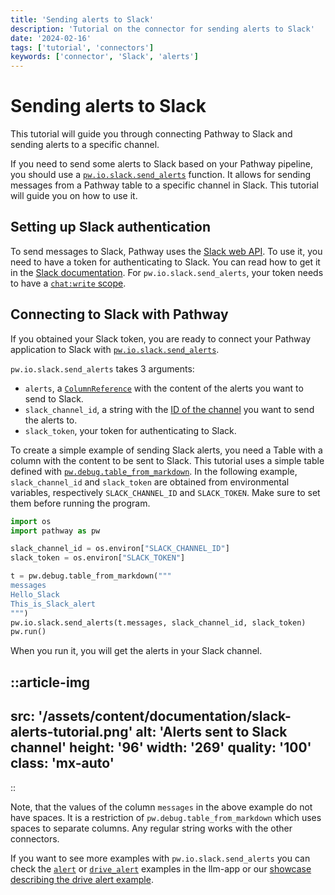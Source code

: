 ```yaml
---
title: 'Sending alerts to Slack'
description: 'Tutorial on the connector for sending alerts to Slack'
date: '2024-02-16'
tags: ['tutorial', 'connectors']
keywords: ['connector', 'Slack', 'alerts']
---
```


# Sending alerts to Slack

This tutorial will guide you through connecting Pathway to Slack and sending alerts to a specific channel.

If you need to send some alerts to Slack based on your Pathway pipeline, you should use a [`pw.io.slack.send_alerts`](/developers/api-docs/pathway-io/slack/#pathway.io.slack.send_alerts) function. It allows for sending messages from a Pathway table to a specific channel in Slack. This tutorial will guide you on how to use it.

## Setting up Slack authentication

To send messages to Slack, Pathway uses the [Slack web API](https://api.slack.com/web). To use it, you need to have a token for authenticating to Slack. You can read how to get it in the [Slack documentation](https://api.slack.com/tutorials/tracks/getting-a-token). For `pw.io.slack.send_alerts`, your token needs to have a [`chat:write` scope](https://api.slack.com/scopes/chat:write).

## Connecting to Slack with Pathway

If you obtained your Slack token, you are ready to connect your Pathway application to Slack with [`pw.io.slack.send_alerts`](/developers/api-docs/pathway-io/slack/#pathway.io.slack.send_alerts).

`pw.io.slack.send_alerts` takes 3 arguments:
- `alerts`, a [`ColumnReference`](/developers/api-docs/pathway/#pathway.ColumnReference) with the content of the alerts you want to send to Slack.
- `slack_channel_id`, a string with the [ID of the channel](https://api.slack.com/methods/chat.postMessage#channels) you want to send the alerts to.
- `slack_token`, your token for authenticating to Slack.

To create a simple example of sending Slack alerts, you need a Table with a column with the content to be sent to Slack. This tutorial uses a simple table defined with [`pw.debug.table_from_markdown`](/developers/api-docs/debug#pathway.debug.table_from_markdown). In the following example, `slack_channel_id` and `slack_token` are obtained from environmental variables, respectively `SLACK_CHANNEL_ID` and `SLACK_TOKEN`. Make sure to set them before running the program.

```python
import os
import pathway as pw

slack_channel_id = os.environ["SLACK_CHANNEL_ID"]
slack_token = os.environ["SLACK_TOKEN"]

t = pw.debug.table_from_markdown("""
messages
Hello_Slack
This_is_Slack_alert
""")
pw.io.slack.send_alerts(t.messages, slack_channel_id, slack_token)
pw.run()
```

When you run it, you will get the alerts in your Slack channel.

::article-img
---
src: '/assets/content/documentation/slack-alerts-tutorial.png'
alt: 'Alerts sent to Slack channel'
height: '96'
width: '269'
quality: '100'
class: 'mx-auto'
---
::


Note, that the values of the column `messages` in the above example do not have spaces. It is a restriction of `pw.debug.table_from_markdown` which uses spaces to separate columns. Any regular string works with the other connectors.

If you want to see more examples with `pw.io.slack.send_alerts` you can check the [`alert`](https://github.com/pathwaycom/llm-app/tree/main/examples/pipelines/alert) or [`drive_alert`](https://github.com/pathwaycom/llm-app/tree/main/examples/pipelines/drive_alert) examples in the llm-app or our [showcase describing the drive alert example](/developers/showcases/llm-alert-pathway/).